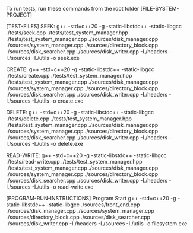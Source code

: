 To run tests, run these commands from the root folder [FILE-SYSTEM-PROJECT]

[TEST-FILES]
SEEK:
g++ -std=c++20 -g -static-libstdc++ -static-libgcc ./tests/seek.cpp ./tests/test_system_manager.hpp ./tests/test_system_manager.cpp ./sources/disk_manager.cpp ./sources/system_manager.cpp ./sources/directory_block.cpp ./sources/disk_searcher.cpp ./sources/disk_writer.cpp -I./headers -I./sources -I./utils -o seek.exe

CREATE:
 g++ -std=c++20 -g -static-libstdc++ -static-libgcc ./tests/create.cpp ./tests/test_system_manager.hpp ./tests/test_system_manager.cpp ./sources/disk_manager.cpp ./sources/system_manager.cpp ./sources/directory_block.cpp ./sources/disk_searcher.cpp ./sources/disk_writer.cpp -I./headers -I./sources -I./utils -o create.exe

DELETE:
 g++ -std=c++20 -g -static-libstdc++ -static-libgcc ./tests/delete.cpp ./tests/test_system_manager.hpp ./tests/test_system_manager.cpp ./sources/disk_manager.cpp ./sources/system_manager.cpp ./sources/directory_block.cpp ./sources/disk_searcher.cpp ./sources/disk_writer.cpp -I./headers -I./sources -I./utils -o delete.exe

READ-WRITE:
 g++ -std=c++20 -g -static-libstdc++ -static-libgcc ./tests/read-write.cpp ./tests/test_system_manager.hpp ./tests/test_system_manager.cpp ./sources/disk_manager.cpp ./sources/system_manager.cpp ./sources/directory_block.cpp ./sources/disk_searcher.cpp ./sources/disk_writer.cpp -I./headers -I./sources -I./utils -o read-write.exe

[PROGRAM-RUN-INSTRUCTIONS]
Program Start
g++ -std=c++20 -g -static-libstdc++ -static-libgcc ./sources/front_end.cpp ./sources/disk_manager.cpp ./sources/system_manager.cpp ./sources/directory_block.cpp ./sources/disk_searcher.cpp ./sources/disk_writer.cpp -I./headers -I./sources -I./utils -o filesystem.exe
